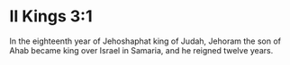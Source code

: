 # II Kings 3:1

In the eighteenth year of Jehoshaphat king of Judah, Jehoram the son of Ahab became king over Israel in Samaria, and he reigned twelve years.
